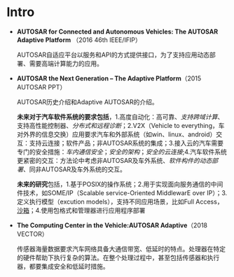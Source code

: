 # Intro

* **AUTOSAR for Connected and Autonomous Vehicles: The AUTOSAR Adaptive Platform** （2016 46th IEEE/IFIP）

  AUTOSAR自适应平台以服务和API的方式提供接口，为了支持应用动态部署、需要高端计算能力的应用。

* **AUTOSAR the Next Generation – The Adaptive Platform**（2015 AUTOSAR PPT）

  AUTOSAR历史介绍和Adaptive AUTOSAR的介绍。

  **未来对于汽车软件系统的要求包括**，1.高度自动化：高可靠、*支持跨域计算*、支持高性能控制器、*分布式和远程诊断*；2.V2X（Vehicle to everything，车对外界的信息交换）应用要求汽车和外部系统（如win、linux、android）交互：支持云连接；软件产品；非AUTOSAR系统的集成；3.接入云的汽车需要专门的安全措施：*车内通信安全*；*安全的架构*；*安全的云连接*;4.汽车软件系统更紧密的交互：方法论中考虑非AUTOSAR及车外系统、*软件构件的动态部署*、同非AUTOSAR及车外系统的交互。

  **未来的研究**包括，1.基于POSIX的操作系统；2.用于实现面向服务通信的中间件技术，如SOME/IP（Scalable service-Oriented MiddlewarE over IP）；3.定义执行模型（excution models），支持不同应用场景，比如Full Access，[沙箱](./sandboxing.md)；4.使用包格式和管理器进行应用程序部署

* **The Computing Center in the Vehicle:AUTOSAR Adaptive**（2018 VECTOR）

  传感器海量数据要求汽车网络具备大通信带宽、低延时的特点。处理器在特定的硬件帮助下执行复杂的算法。在整个处理过程中，甚至包括传感器和执行器，都要集成安全和低延时措施。

